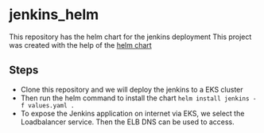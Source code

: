 # jenkins_helm
This repository has the helm chart for the jenkins deployment
This project was created with the help of the [helm chart ](https://github.com/jenkinsci/helm-charts/tree/main/charts/jenkins)
 
## Steps
- Clone this repository and we will deploy the jenkins to a EKS cluster
- Then run the helm command to install the chart
```helm install jenkins -f values.yaml .```
- To expose the Jenkins application on internet via EKS, we select the Loadbalancer service. Then the ELB DNS can be used to access.
